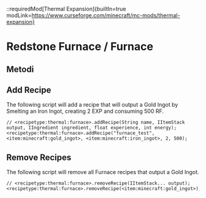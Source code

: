 ::requiredMod[Thermal Expansion]{builtIn=true modLink=https://www.curseforge.com/minecraft/mc-mods/thermal-expansion}

# Redstone Furnace / Furnace

## Metodi

## Add Recipe

The following script will add a recipe that will output a Gold Ingot by Smelting an Iron Ingot, creating 2 EXP and consuming 500 RF.

```zenscript
// <recipetype:thermal:furnace>.addRecipe(String name, IItemStack output, IIngredient ingredient, float experience, int energy);
<recipetype:thermal:furnace>.addRecipe("furnace_test", <item:minecraft:gold_ingot>, <item:minecraft:iron_ingot>, 2, 500);
```

## Remove Recipes

The following script will remove all Furnace recipes that output a Gold Ingot.

```zenscript
// <recipetype:thermal:furnace>.removeRecipe(IItemStack... output);
<recipetype:thermal:furnace>.removeRecipe(<item:minecraft:gold_ingot>);
```
